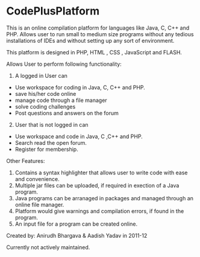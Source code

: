CodePlusPlatform
================

This is an online compilation platform for languages like Java, C, C++ and PHP. Allows user to run small to 
medium size programs without any tedious installations of IDEs and without setting up any sort of environment.

This platform is designed in PHP, HTML , CSS , JavaScript and FLASH.

Allows User to perform following functionality:

1) A logged in User can

-  Use workspace for coding in Java, C, C++ and PHP.
-  save his/her code online 
-  manage code through a file manager
-  solve coding challenges
-  Post questions and answers on the forum

2) User that is not logged in can

- Use workspace and code in Java, C ,C++ and PHP.
- Search read the open forum.
- Register for membership.

Other Features:

1. Contains a syntax highlighter that allows user to write code with ease and convenience.
2. Multiple jar files can be uploaded, if required in exection of a Java program.
3. Java programs can be arranaged in packages and managed through an online file manager.
4. Platform would give warnings and compilation errors, if found in the program.
5. An input file for a program can be created online.


Created by: Anirudh Bhargava & Aadish Yadav in 2011-12

Currently not actively maintained.
